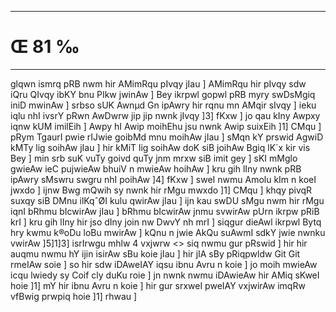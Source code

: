 ___
# Œ 81 ‰
---
glqwn ismrq pRB nwm hir AMimRqu pIvqy jIau ] AMimRqu hir pIvqy sdw
iQru QIvqy ibKY bnu PIkw jwinAw ] Bey ikrpwl gopwl pRB myry swDsMgiq
iniD mwinAw ] srbso sUK Awnµd Gn ipAwry hir rqnu mn AMqir sIvqy ]
ieku iqlu nhI ivsrY pRwn AwDwrw jip jip nwnk jIvqy ]3] fKxw ] jo
qau kIny Awpxy iqnw kUM imilEih ] Awpy hI Awip moihEhu jsu nwnk Awip
suixEih ]1] CMqu ] pRym TgaurI pwie rIJwie goibMd mnu moihAw jIau ]
sMqn kY prswid AgwiD kMTy lig soihAw jIau ] hir kMiT lig soihAw doK
siB joihAw Bgiq lK´x kir vis Bey ] min srb suK vuTy goivd quTy jnm
mrxw siB imit gey ] sKI mMglo gwieAw ieC pujwieAw bhuiV n mwieAw
hoihAw ] kru gih lIny nwnk pRB ipAwry sMswru swgru nhI poihAw ]4]
fKxw ] sweI nwmu Amolu kIm n koeI jwxdo ] ijnw Bwg mQwih sy nwnk
hir rMgu mwxdo ]1] CMqu ] khqy pivqR suxqy siB DMnu ilKqˆØI kulu qwirAw
jIau ] ijn kau swDU sMgu nwm hir rMgu iqnI bRhmu bIcwirAw jIau ] bRhmu
bIcwirAw jnmu svwirAw pUrn ikrpw pRiB krI ] kru gih lIny hir jso
dIny join nw DwvY nh mrI ] siqgur dieAwl ikrpwl Bytq hry kwmu k®oDu
loBu mwirAw ] kQnu n jwie AkQu suAwmI sdkY jwie nwnku vwirAw
]5]1]3]
isrIrwgu mhlw 4 vxjwrw
<> siq nwmu gur pRswid ]
hir hir auqmu nwmu hY ijin isirAw sBu koie jIau ] hir jIA sBy
pRiqpwldw Git Git rmeIAw soie ] so hir sdw iDAweIAY iqsu ibnu Avru
n koie ] jo moih mwieAw icqu lwiedy sy Coif cly duKu roie ] jn nwnk nwmu
iDAwieAw hir AMiq sKweI hoie ]1] mY hir ibnu Avru n koie ] hir gur
srxweI pweIAY vxjwirAw imqRw vfBwig prwpiq hoie ]1] rhwau ]
####
